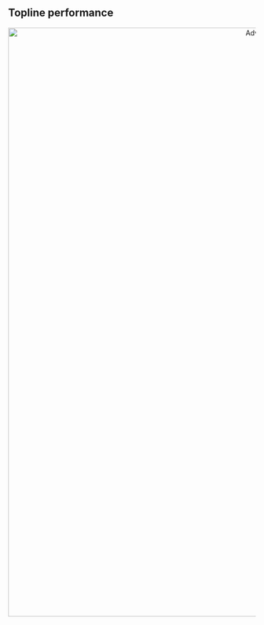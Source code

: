 ## Topline performance

<p align="center">
  <img width="1200" src="https://github.com/Mufumi/Udemy---Microsoft-Power-BI-Desktop-for-Business-Intelligence/tree/main/Bonus%20Project/Documentation%20Illustration" alt="Adventure Works Executive Summary">
</p>
